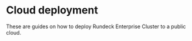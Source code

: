 # Cloud deployment

These are guides on how to deploy Rundeck Enterprise Cluster to a public cloud.
